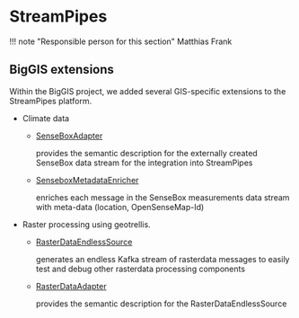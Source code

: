 # StreamPipes

!!! note "Responsible person for this section"
    Matthias Frank

## BigGIS extensions
 
Within the BigGIS project, we added several GIS-specific extensions to the StreamPipes platform.

- Climate data
    - [SenseBoxAdapter](https://github.com/biggis-project/biggisstreampipes-senseboxadapter)

        provides the semantic description for the externally created SenseBox data stream
        for the integration into StreamPipes

    - [SenseboxMetadataEnricher](https://github.com/biggis-project/biggisstreampipes-senseboxmetadataenricher)

        enriches each message in the SenseBox measurements data stream with meta-data (location, OpenSenseMap-Id)

- Raster processing using geotrellis.
    - [RasterDataEndlessSource](https://github.com/biggis-project/biggisstreampipes-rasterdataendlesssource)

        generates an endless Kafka stream of rasterdata messages to easily test and debug
        other rasterdata processing components

    - [RasterDataAdapter](https://github.com/biggis-project/biggisstreampipes-rasterdataadapter)

        provides the semantic description for the RasterDataEndlessSource
